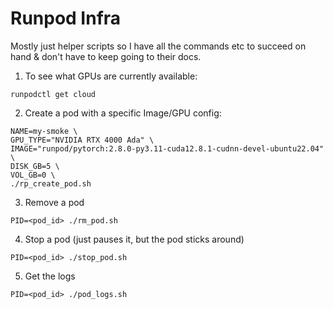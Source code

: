 # Runpod Infra

Mostly just helper scripts so I have all the commands etc to succeed on hand & don't have to keep going to their docs.


1) To see what GPUs are currently available:
```
runpodctl get cloud
```

2) Create a pod with a specific Image/GPU config:

```
NAME=my-smoke \
GPU_TYPE="NVIDIA RTX 4000 Ada" \
IMAGE="runpod/pytorch:2.8.0-py3.11-cuda12.8.1-cudnn-devel-ubuntu22.04" \
DISK_GB=5 \
VOL_GB=0 \
./rp_create_pod.sh
```

3) Remove a pod 

```
PID=<pod_id> ./rm_pod.sh
```

4) Stop a pod (just pauses it, but the pod sticks around)
```
PID=<pod_id> ./stop_pod.sh
```


5) Get the logs
```
PID=<pod_id> ./pod_logs.sh
```
